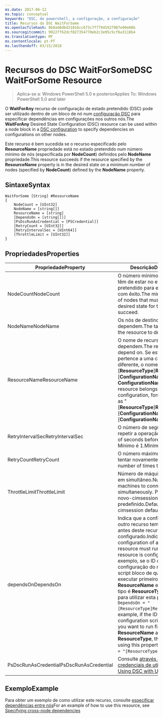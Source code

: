 ```yaml
---
ms.date: 2017-06-12
ms.topic: conceptual
keywords: "DSC, do powershell, a configuração, a configuração"
title: Recursos do DSC WaitForSome
ms.openlocfilehash: 8b0ad0dbd31816cc673c7f77945927987e90e08b
ms.sourcegitcommit: 99227f62dcf827354770eb2c3e95c5cf6a3118b4
ms.translationtype: MT
ms.contentlocale: pt-PT
ms.lasthandoff: 03/15/2018
---
```

# <a name="dsc-waitforsome-resource"></a><span data-ttu-id="07ee8-103">Recursos do DSC WaitForSome</span><span class="sxs-lookup"><span data-stu-id="07ee8-103">DSC WaitForSome Resource</span></span>

> <span data-ttu-id="07ee8-104">Aplica-se a: Windows PowerShell 5.0 e posterior</span><span class="sxs-lookup"><span data-stu-id="07ee8-104">Applies To: Windows PowerShell 5.0 and later</span></span>

<span data-ttu-id="07ee8-105">O **WaitForAny** recurso de configuração de estado pretendido (DSC) pode ser utilizado dentro de um bloco de nó num [configuração DSC](configurations.md) para especificar dependências em configurações nos outros nós.</span><span class="sxs-lookup"><span data-stu-id="07ee8-105">The **WaitForAny** Desired State Configuration (DSC) resource can be used within a node block in a [DSC configuration](configurations.md) to specify dependencies on configurations on other nodes.</span></span>

<span data-ttu-id="07ee8-106">Este recurso é bem sucedida se o recurso especificado pelo **ResourceName** propriedade está no estado pretendido num número mínimo de nós (especificada por **NodeCount**) definidos pelo **NodeName**  propriedade.</span><span class="sxs-lookup"><span data-stu-id="07ee8-106">This resource succeeds if the resource specified by the **ResourceName** property is in the desired state on a minimum number of nodes (specified by **NodeCount**) defined by the **NodeName** property.</span></span> 


## <a name="syntax"></a><span data-ttu-id="07ee8-107">Sintaxe</span><span class="sxs-lookup"><span data-stu-id="07ee8-107">Syntax</span></span>

```
WaitForSome [String] #ResourceName
{
    NodeCount = [UInt32]
    NodeName = [string[]]
    ResourceName = [string]
    [DependsOn = [string[]]]
    [PsDscRunAsCredential = [PSCredential]]
    [RetryCount = [UInt32]]
    [RetryIntervalSec = [UInt64]]
    [ThrottleLimit = [UInt32]]
}
```

## <a name="properties"></a><span data-ttu-id="07ee8-108">Propriedades</span><span class="sxs-lookup"><span data-stu-id="07ee8-108">Properties</span></span>

|  <span data-ttu-id="07ee8-109">Propriedade</span><span class="sxs-lookup"><span data-stu-id="07ee8-109">Property</span></span>  |  <span data-ttu-id="07ee8-110">Descrição</span><span class="sxs-lookup"><span data-stu-id="07ee8-110">Description</span></span>   | 
|---|---| 
| <span data-ttu-id="07ee8-111">NodeCount</span><span class="sxs-lookup"><span data-stu-id="07ee8-111">NodeCount</span></span>| <span data-ttu-id="07ee8-112">O número mínimo de nós que têm de estar no estado pretendido para este recurso com êxito.</span><span class="sxs-lookup"><span data-stu-id="07ee8-112">The minimum number of nodes that must be in the desired state for this resource to succeed.</span></span>|
| <span data-ttu-id="07ee8-113">NodeName</span><span class="sxs-lookup"><span data-stu-id="07ee8-113">NodeName</span></span>| <span data-ttu-id="07ee8-114">Os nós de destino do recurso dependem.</span><span class="sxs-lookup"><span data-stu-id="07ee8-114">The target nodes of the resource to depend on.</span></span>| 
| <span data-ttu-id="07ee8-115">ResourceName</span><span class="sxs-lookup"><span data-stu-id="07ee8-115">ResourceName</span></span>| <span data-ttu-id="07ee8-116">O nome de recurso a dependem.</span><span class="sxs-lookup"><span data-stu-id="07ee8-116">The resource name to depend on.</span></span> <span data-ttu-id="07ee8-117">Se este recurso pertence a uma configuração diferente, o nome de formato "[__ResourceType__]__ResourceName__:: [__ConfigurationName__]: [ __ConfigurationName__] "</span><span class="sxs-lookup"><span data-stu-id="07ee8-117">If this resource belongs to a different configuration, format the name as "[__ResourceType__]__ResourceName__::[__ConfigurationName__]::[__ConfigurationName__]"</span></span>| 
| <span data-ttu-id="07ee8-118">RetryIntervalSec</span><span class="sxs-lookup"><span data-stu-id="07ee8-118">RetryIntervalSec</span></span>| <span data-ttu-id="07ee8-119">O número de segundos antes de repetir a operação.</span><span class="sxs-lookup"><span data-stu-id="07ee8-119">The number of seconds before retrying.</span></span> <span data-ttu-id="07ee8-120">Mínimo é 1.</span><span class="sxs-lookup"><span data-stu-id="07ee8-120">Minimum is 1.</span></span>| 
| <span data-ttu-id="07ee8-121">RetryCount</span><span class="sxs-lookup"><span data-stu-id="07ee8-121">RetryCount</span></span>| <span data-ttu-id="07ee8-122">O número máximo de vezes para tentar novamente.</span><span class="sxs-lookup"><span data-stu-id="07ee8-122">The maximum number of times to retry.</span></span>| 
| <span data-ttu-id="07ee8-123">ThrottleLimit</span><span class="sxs-lookup"><span data-stu-id="07ee8-123">ThrottleLimit</span></span>| <span data-ttu-id="07ee8-124">Número de máquinas para ligar em simultâneo.</span><span class="sxs-lookup"><span data-stu-id="07ee8-124">Number of machines to connect simultaneously.</span></span> <span data-ttu-id="07ee8-125">Predefinição é novo-cimsession predefinido.</span><span class="sxs-lookup"><span data-stu-id="07ee8-125">Default is new-cimsession default.</span></span>| 
| <span data-ttu-id="07ee8-126">dependsOn</span><span class="sxs-lookup"><span data-stu-id="07ee8-126">DependsOn</span></span> | <span data-ttu-id="07ee8-127">Indica que a configuração de outro recurso tem de executar antes deste recurso é configurado.</span><span class="sxs-lookup"><span data-stu-id="07ee8-127">Indicates that the configuration of another resource must run before this resource is configured.</span></span> <span data-ttu-id="07ee8-128">Por exemplo, se o ID da configuração do recurso de script bloco de que pretende executar primeiro é __ResourceName__ e o respetivo tipo é __ResourceType__, a sintaxe para utilizar esta propriedade é `DependsOn = "[ResourceType]ResourceName"`.</span><span class="sxs-lookup"><span data-stu-id="07ee8-128">For example, if the ID of the resource configuration script block that you want to run first is __ResourceName__ and its type is __ResourceType__, the syntax for using this property is `DependsOn = "[ResourceType]ResourceName"`.</span></span>|
| <span data-ttu-id="07ee8-129">PsDscRunAsCredential</span><span class="sxs-lookup"><span data-stu-id="07ee8-129">PsDscRunAsCredential</span></span> | <span data-ttu-id="07ee8-130">Consulte [através de DSC com credenciais de utilizador](https://docs.microsoft.com/powershell/dsc/runasuser)</span><span class="sxs-lookup"><span data-stu-id="07ee8-130">See [Using DSC with User Credentials](https://docs.microsoft.com/powershell/dsc/runasuser)</span></span> |


## <a name="example"></a><span data-ttu-id="07ee8-131">Exemplo</span><span class="sxs-lookup"><span data-stu-id="07ee8-131">Example</span></span>

<span data-ttu-id="07ee8-132">Para obter um exemplo de como utilizar este recurso, consulte [especificar dependências entre nós](crossNodeDependencies.md)</span><span class="sxs-lookup"><span data-stu-id="07ee8-132">For an example of how to use this resource, see [Specifying cross-node dependencies](crossNodeDependencies.md)</span></span>

